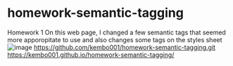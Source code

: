 # homework-semantic-tagging
Homework 1
On this web page, I changed a few semantic tags that seemed more apporopitate to use and also changes some tags on the styles sheet 
![image](https://user-images.githubusercontent.com/47574348/132927387-fa9f0232-9b0f-49af-bdb9-e90ba0f7387f.png)
https://github.com/kembo001/homework-semantic-tagging.git
https://kembo001.github.io/homework-semantic-tagging/
